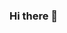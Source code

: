 ### Hi there 👋

<!--
**abcvav/abcvav** is a ✨ _special_ ✨ repository because its `README.md` (this file) appears on your GitHub profile.

![](https://img.shields.io/github/stars/abcvav/abcvav.svg?logo=github)

Here are some ideas to get you started:

- 🔭 I’m currently working on ...
- 🌱 I’m currently learning ...
- 👯 I’m looking to collaborate on ...
- 🤔 I’m looking for help with ...
- 💬 Ask me about ...
- 📫 How to reach me: ...
- 😄 Pronouns: ...
- ⚡ Fun fact: ...
-->
